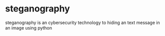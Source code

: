 # steganography
 steganography  is an cybersecurity technology  to  hiding an text message in an image using python  
